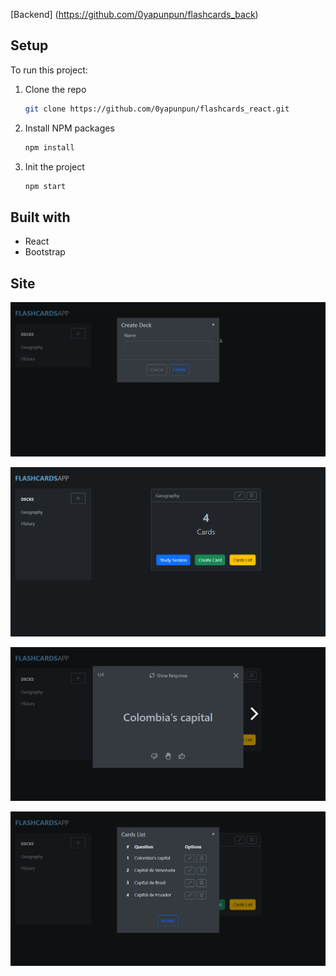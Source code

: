 [Backend] (https://github.com/0yapunpun/flashcards_back)

## Setup
To run this project: 

1. Clone the repo
   ```sh
   git clone https://github.com/0yapunpun/flashcards_react.git
   ```
2. Install NPM packages
   ```sh
   npm install
   ```
3. Init the project
   ```sh
   npm start
   ```
   
## Built with 
- React
- Bootstrap


## Site
![Light mode](./screenshots/1.png)

![Light mode](./screenshots/2.png)

![Light mode](./screenshots/3.png)

![Light mode](./screenshots/4.png)



